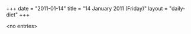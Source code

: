 +++
date = "2011-01-14"
title = "14 January 2011 (Friday)"
layout = "daily-diet"
+++

<p>&lt;no entries&gt;</p>